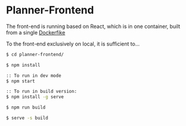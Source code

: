 # Planner-Frontend

The front-end is running based on React, which is in one container, built from a single [Dockerfike](./Dockerfile)

To the front-end exclusively on local, it is sufficient to...
```sh
$ cd planner-frontend/

$ npm install

:: To run in dev mode
$ npm start 

:: To run in build version:
$ npm install -g serve

$ npm run build

$ serve -s build
```